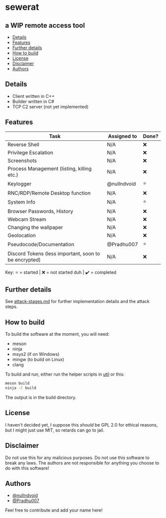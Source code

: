 ﻿# sewerat
## a WIP remote access tool

  - [Details](#details)
  - [Features](#features)
  - [Further details](#further-details)
  - [How to build](#how-to-build)
  - [License](#licence)
  - [Disclaimer](#disclaimer)
  - [Authors](#authors)

## Details

 - Client written in C++
 - Builder written in C#
 - TCP C2 server (not yet implemented)


## Features

| Task                                                  | Assigned to | Done?  |
|-------------------------------------------------------|-------------|--------|
| Reverse Shell                                         | N/A         | :x:    |
| Privilege Escalation                                  | N/A         | :x:    |
| Screenshots                                           | N/A         | :x:    |
| Process Management (listing, killing etc.)            | N/A         | :x:    |
| Keylogger                                             | @nullndvoid | :star: |
| RNC/RDP/Remote Desktop function                       | N/A         | :x:    |
| System Info                                           | N/A         | :star: |
| Browser Passwords, History                            | N/A         | :x:    |
| Webcam Stream                                         | N/A         | :x:    |
| Changing the wallpaper                                | N/A         | :x:    |
| Geolocation                                           | N/A         | :x:    |
| Pseudocode/Documentation                              | @Pradhu007  | :star: |
| Discord Tokens (less important, soon to be encrypted) | N/A         | :x:    |

Key: :star: = started | :x: = not started duh | ✔️ = completed

## Further details

See [attack-stages.md](./plan/attack-stages.md) for further implementation details and the attack steps.


## How to build

To build the software at the moment, you will need:

* meson
* ninja
* msys2 (if on Windows)
* mingw (to build on Linux)
* clang

To build and run, either run the helper scripts in [util](./util/) or this:

```sh
meson build
ninja -C build
```

The output is in the build directory.

## License

I haven't decided yet, I suppose this _should_ be GPL 2.0 for ethical reasons, 
but I might just use MIT, so retards can go to jail.

## Disclaimer

Do not use this for any malicious purposes. Do not use this software to break any laws. 
The authors are not responsible for anything you choose to do with this software!

## Authors

* [@nullndvoid](https://github.com/nullndvoid)
* [@Pradhu007](https://github.com/pradhu007)

Feel free to contribute and add your name here!